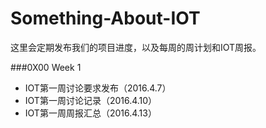 # Something-About-IOT

  这里会定期发布我们的项目进度，以及每周的周计划和IOT周报。
  
###0X00 Week 1
  - IOT第一周讨论要求发布（2016.4.7）
  - IOT第一周讨论记录（2016.4.10）
  - IOT第一周周报汇总（2016.4.13）
  
